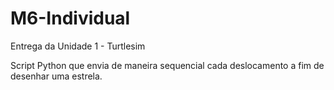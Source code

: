 # M6-Individual
 Entrega da Unidade 1 - Turtlesim


Script Python que envia de maneira sequencial cada deslocamento a fim de desenhar uma estrela.